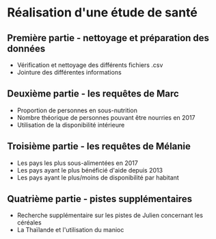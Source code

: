 # Réalisation d'une étude de santé

## Première partie - nettoyage et préparation des données
 - Vérification et nettoyage des différents fichiers .csv
 - Jointure des différentes informations


## Deuxième partie - les requêtes de Marc
 - Proportion de personnes en sous-nutrition
 - Nombre théorique de personnes pouvant être nourries en 2017
 - Utilisation de la disponibilité intérieure


## Troisième partie - les requêtes de Mélanie
 - Les pays les plus sous-alimentées en 2017
 - Les pays ayant le plus bénéficié d'aide depuis 2013
 - Les pays ayant le plus/moins de disponibilité par habitant


## Quatrième partie - pistes supplémentaires
 - Recherche supplémentaire sur les pistes de Julien concernant les céréales
 - La Thaïlande et l'utilisation du manioc